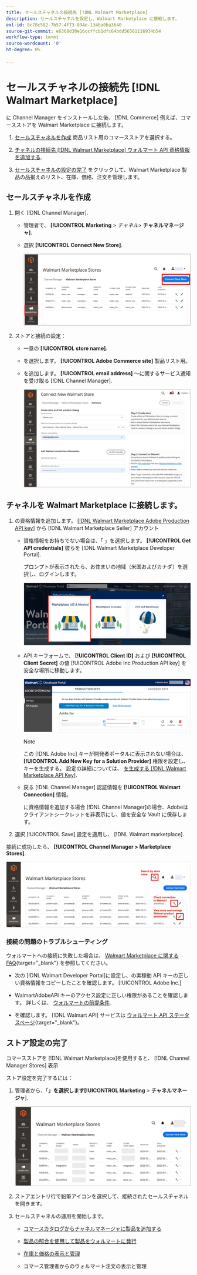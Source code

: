 ```yaml
---
title: セールスチャネルの接続先 [!DNL Walmart Marketplace]
description: セールスチャネルを設定し、Walmart Marketplace に接続します。
exl-id: 8c78c582-7b57-4f73-894e-134ba0ba3640
source-git-commit: e6368d30e16ccffcb1dfc64bdd56561116934b54
workflow-type: tm+mt
source-wordcount: '0'
ht-degree: 0%

---
```



# セールスチャネルの接続先 [!DNL Walmart Marketplace]

に Channel Manager をインストールした後、 [!DNL Commerce] 例えば、コマースストアを Walmart Marketplace に接続します。

1. [セールスチャネルを作成](#create-the-sales-channel) 商品リスト用のコマースストアを選択する。

1. [チャネルの接続先 [!DNL Walmart Marketplace] ウォルマート API 資格情報を追加する](#connect-the-channel-to-walmart-marketplace).

1. [セールスチャネルの設定の完了](#complete-store-setup) をクリックして、Walmart Marketplace 製品の品揃えのリスト、在庫、価格、注文を管理します。

## セールスチャネルを作成

1. 開く [!DNL Channel Manager].

   - 管理者で、 **[!UICONTROL Marketing** > _チャネル&#x200B;_> **チャネルマネージャ]**.

   - 選択 **[!UICONTROL Connect New Store]**.

      ![コマースストアの接続先 [!DNL Walmart Marketplace] から [!DNL Channel Manager]](assets/connect-commerce-store-to-marketplace.png)


1. ストアと接続の設定：

   - 一意の **[!UICONTROL store name]**.

   - を選択します。 **[!UICONTROL Adobe Commerce site]** 製品リスト用。

   - を追加します。 **[!UICONTROL email address]** ～に関するサービス通知を受け取る [!DNL Channel Manager].

      ![コマースとの接続を設定する [!DNL Walmart Marketplace] から [!DNL Channel Manager]](assets/configure-commerce-to-marketplace-connection.png)

## チャネルを Walmart Marketplace に接続します。

1. の資格情報を追加します。 [[!DNL Walmart Marketplace Adobe Production API key]](connect-marketplace.md#generate-a-walmart-marketplace-production-api-key) から [!DNL Walmart Marketplace Seller] アカウント

   - 資格情報をお持ちでない場合は、「 」を選択します。 **[!UICONTROL Get API credentials]** 彼らを [!DNL Walmart Marketplace Developer Portal].

      プロンプトが表示されたら、お住まいの地域（米国およびカナダ）を選択し、ログインします。

      ![[!DNL Walmart Marketplace] アカウントログイン](assets/walmart-marketplace-login-page.png)

   - API キーフォームで、 **[!UICONTROL Client ID]** および **[!UICONTROL Client Secret]** の値 [!UICONTROL Adobe Inc Production API key] を安全な場所に移動します。

      ![[!DNL Walmart Marketplace API key] 設定ページ](assets/walmart-api-key-management-form.png)

      >[!NOTE]
      >
      >この [!DNL Adobe Inc] キーが開発者ポータルに表示されない場合は、 **[!UICONTROL Add New Key for a Solution Provider]** 権限を設定し、キーを生成する。 設定の詳細については、 [を生成する [!DNL Walmart Marketplace API Key]](walmart-prerequisites.md#generate-a-walmart-marketplace-api-key).

   - 戻る [!DNL Channel Manager] 認証情報を **[!UICONTROL Walmart Connection]** 情報。

      に資格情報を追加する場合 [!DNL Channel Manager]の場合、Adobeはクライアントシークレットを非表示にし、値を安全な Vault に保存します。

1. 選択 [!UICONTROL Save] 設定を適用し、 [!DNL Walmart marketplace].

接続に成功したら、 **[!UICONTROL Channel Manager > Marketplace Stores]**.

![[!DNL Walmart Marketplace API key] 設定ページ](assets/manage-connected-stores.png)


### 接続の問題のトラブルシューティング

ウォルマートへの接続に失敗した場合は、 [Walmart Marketplace に関する FAQ](https://developer.walmart.com/faq/us/faq-auth/){target=&quot;_blank&quot;} を参照してください。

- 次の [!DNL Walmart Developer Portal]に設定し、の実稼動 API キーの正しい資格情報をコピーしたことを確認します。 [!UICONTROL Adobe Inc.]

- WalmartAdobeAPI キーのアクセス設定に正しい権限があることを確認します。 詳しくは、 [ウォルマートの前提条件](walmart-prerequisites.md##generate-a-walmart-marketplace-api-key).

- を確認します。 [!DNL Walmart API] サービスは [ウォルマート API ステータスページ](https://developer.walmart.com/us/whats-new/new-api-status-information-now-available/){target=&quot;_blank&quot;}。

## ストア設定の完了

コマースストアを [!DNL Walmart Marketplace]を使用すると、 [!DNL Channel Manager Stores] 表示

ストア設定を完了するには：

1. 管理者から、「**」を選択します&#x200B;[!UICONTROL Marketing** > **チャネルマネージャ**].

   ![[!DNL Walmart Marketplace API key] 設定ページ](assets/connect-commerce-store-config.png)

1. ストアエントリ行で鉛筆アイコンを選択して、接続されたセールスチャネルを開きます。

1. セールスチャネルの運用を開始します。

   - [コマースカタログからチャネルマネージャに製品を追加する](add-products-to-connected-channel.md)

   - [製品の照合を使用して製品をウォルマートに発行](publish-listings-to-marketplace.md)

   - [在庫と価格の表示と管理](inventory-and-price-updates.md)

   - コマース管理者からのウォルマート注文の表示と管理
